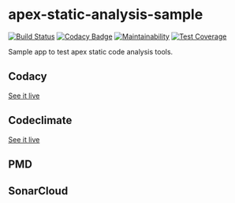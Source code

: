# apex-static-analysis-sample

[![Build Status](https://travis-ci.org/asolfre/apex-static-analysis-sample.svg?branch=master)](https://travis-ci.org/asolfre/apex-static-analysis-sample)
[![Codacy Badge](https://api.codacy.com/project/badge/Grade/0bc9357968254528aa64a0e35d9d94a4)](https://app.codacy.com/app/asolfre/apex-static-analysis-sample?utm_source=github.com&utm_medium=referral&utm_content=asolfre/apex-static-analysis-sample&utm_campaign=Badge_Grade_Settings)
[![Maintainability](https://api.codeclimate.com/v1/badges/202c47c57fe341e605ea/maintainability)](https://codeclimate.com/github/asolfre/apex-static-analysis-sample/maintainability)
[![Test Coverage](https://api.codeclimate.com/v1/badges/202c47c57fe341e605ea/test_coverage)](https://codeclimate.com/github/asolfre/apex-static-analysis-sample/test_coverage)

Sample app to test apex static code analysis tools.

## Codacy

[See it live](https://app.codacy.com/app/asolfre/apex-static-analysis-sample?utm_source=github.com&utm_medium=referral&utm_content=asolfre/apex-static-analysis-sample)

## Codeclimate

[See it live](https://codeclimate.com/github/asolfre/apex-static-analysis-sample/maintainability)

## PMD

## SonarCloud